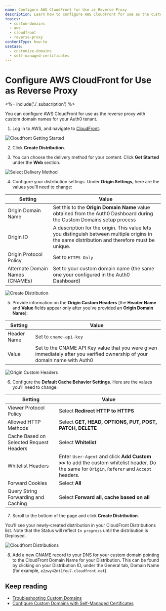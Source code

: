 ```yaml
---
name: Configure AWS CloudFront for Use as Reverse Proxy
description: Learn how to configure AWS CloudFront for use as the custom domain proxy for Auth0.
topics:
  - custom-domains
  - aws
  - cloudfront
  - reverse-proxy
contentType: how-to
useCase: 
  - customize-domains
  - self-managed-certificates
---
```

# Configure AWS CloudFront for Use as Reverse Proxy

<%= include('./_subscription') %>

You can configure AWS CloudFront for use as the reverse proxy with custom domain names for your Auth0 tenant.

1. Log in to AWS, and navigate to [CloudFront](https://console.aws.amazon.com/cloudfront).

  ![Cloudfront Getting Started](/media/articles/custom-domains/aws/cloudfront.png)

2. Click **Create Distribution**.

3. You can choose the delivery method for your content. Click **Get Started** under the **Web** section.

  ![Select Delivery Method](/media/articles/custom-domains/aws/delivery-method.png)

4. Configure your distribution settings. Under **Origin Settings**, here are the values you'll need to change:

  | Setting | Value |
  | - | - |
  | Origin Domain Name | Set this to the **Origin Domain Name** value obtained from the Auth0 Dashboard during the Custom Domains setup process |
  | Origin ID | A description for the origin. This value lets you distinguish between multiple origins in the same distribution and therefore must be unique. |
  | Origin Protocol Policy | Set to `HTTPS Only` |
  | Alternate Domain Names (CNAMEs) | Set to your custom domain name (the same one your configured in the Auth0 Dashboard) |

  ![Create Distribution](/media/articles/custom-domains/aws/create-distribution.png)

5. Provide information on the **Origin Custom Headers** (the **Header Name** and **Value** fields appear only after you've provided an **Origin Domain Name**):

  | Setting | Value |
  | - | - |
  | Header Name | Set to `cname-api-key` |
  | Value | Set to the CNAME API Key value that you were given immediately after you verified ownership of your domain name with Auth0 |

  ![Origin Custom Headers](/media/articles/custom-domains/aws/origin-custom-headers.png)

6. Configure the **Default Cache Behavior Settings**. Here are the values you'll need to change:

  | Setting | Value |
  | - | - |
  | Viewer Protocol Policy | Select **Redirect HTTP to HTTPS** |
  | Allowed HTTP Methods | Select **GET, HEAD, OPTIONS, PUT, POST, PATCH, DELETE** |
  | Cache Based on Selected Request Headers | Select **Whitelist** |
  | Whitelist Headers | Enter `User-Agent` and click **Add Custom >>** to add the custom whitelist header. Do the same for `Origin`, `Referer` and `Accept` headers. |
  | Forward Cookies | Select **All** |
  | Query String Forwarding and Caching | Select **Forward all, cache based on all** |

7. Scroll to the bottom of the page and click **Create Distribution**.

  You'll see your newly-created distribution in your CloudFront Distributions list. Note that the Status will reflect `In progress` until the distribution is Deployed.

  ![Cloudfront Distributions](/media/articles/custom-domains/aws/distributions.png)

8. Add a new CNAME record to your DNS for your custom domain pointing to the CloudFront Domain Name for your Distribution. This can be found by clicking on your Distribution ID, under the General tab, Domain Name (for example, `e2zwy42nt1feu7.cloudfront.net`).

## Keep reading

* [Troubleshooting Custom Domains](/custom-domains/troubleshoot)
* [Configure Custom Domains with Self-Managed Certificates](/custom-domains/self-managed-certificates)
